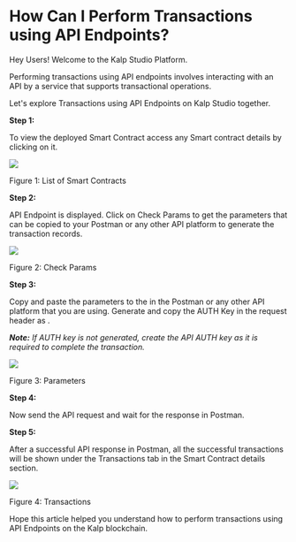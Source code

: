 # How Can I Perform Transactions using API Endpoints?

Hey Users! Welcome to the Kalp Studio Platform.

Performing transactions using API endpoints involves interacting with an API by a service that supports transactional operations.

Let's explore Transactions using API Endpoints on Kalp Studio together.

**Step 1:**

To view the deployed Smart Contract access any Smart contract details by clicking on it.

![](https://docs.kalp.studio/~gitbook/image?url=https:%2F%2Fs3-ap-south-1.amazonaws.com%2Find-cdn.freshdesk.com%2Fdata%2Fhelpdesk%2Fattachments%2Fproduction%2F1060007155178%2Foriginal%2FowCWC4kHOma3mzB69Wv0uVxhYM0BbDbnnQ.png%3F1708687299&width=768&dpr=4&quality=100&sign=8a10f69e4c6d6291196e71e8e3c1deb5ad5c1ce86bdbc07c412c8996435b2df7)

Figure 1: List of Smart Contracts

**Step 2:**

API Endpoint is displayed. Click on Check Params to get the parameters that can be copied to your Postman or any other API platform to generate the transaction records.

![](https://docs.kalp.studio/~gitbook/image?url=https:%2F%2Fs3-ap-south-1.amazonaws.com%2Find-cdn.freshdesk.com%2Fdata%2Fhelpdesk%2Fattachments%2Fproduction%2F1060007157935%2Foriginal%2FzizvXGNlf9PRrcrDkeKnO1ctDVLElZA2Bg.png%3F1708689504&width=768&dpr=4&quality=100&sign=9787d5d0dc2769d67a4285f84c21a8d2fbdf340a3316f443ec118aff7f2d7254)

Figure 2: Check Params

**Step 3:**

Copy and paste the parameters to the <request body> in the Postman or any other API platform that you are using. Generate and copy the AUTH Key in the request header as <x-api-key>.

_**Note:**_ _If AUTH key is not generated, create the API AUTH key as it is required to complete the transaction._

![](https://docs.kalp.studio/~gitbook/image?url=https:%2F%2Fs3-ap-south-1.amazonaws.com%2Find-cdn.freshdesk.com%2Fdata%2Fhelpdesk%2Fattachments%2Fproduction%2F1060007156704%2Foriginal%2F8UUzHAkPhuBo5E_s9YlnTKj2zoW1RaC_lQ.png%3F1708688367&width=768&dpr=4&quality=100&sign=527dd535cd628b424b60b67e5d0124cae1c9009122f3c7bad2a018d0688caf0c)

Figure 3: Parameters

**Step 4:**

Now send the API request and wait for the response in Postman.

**Step 5:**

After a successful API response in Postman, all the successful transactions will be shown under the Transactions tab in the Smart Contract details section.

![](https://docs.kalp.studio/~gitbook/image?url=https:%2F%2Fs3-ap-south-1.amazonaws.com%2Find-cdn.freshdesk.com%2Fdata%2Fhelpdesk%2Fattachments%2Fproduction%2F1060007158393%2Foriginal%2FNqAbEv_lJ_UZSgpneq0iTSNIzFcy6feGhA.png%3F1708689873&width=768&dpr=4&quality=100&sign=cd037f665f9da4ca2376f5af64f05e862a56deae13546aca46a69ba673417497)

Figure 4: Transactions

Hope this article helped you understand how to perform transactions using API Endpoints on the Kalp blockchain.